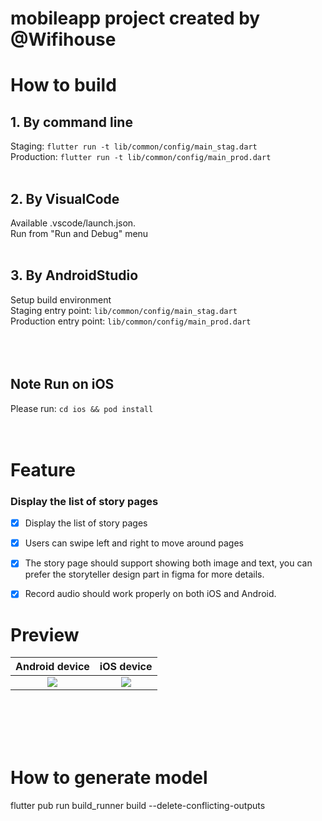 # mobileapp project created by @Wifihouse

# How to build

## 1. By command line

Staging: `flutter run -t lib/common/config/main_stag.dart`\
Production: `flutter run -t lib/common/config/main_prod.dart`
\
<br/>


## 2. By VisualCode
Available .vscode/launch.json.\
Run from "Run and Debug" menu
\
<br/>
## 3. By AndroidStudio

Setup build environment\
Staging entry point: `lib/common/config/main_stag.dart`\
Production entry point: `lib/common/config/main_prod.dart`
\
\
\
<br/>
## Note Run on iOS
Please run: `cd ios && pod install`
\
\
<br/>


# Feature
### Display the list of story pages

- [x] Display the list of story pages
- [x] Users can swipe left and right to move around pages
- [x] The story page should support showing both image and text, you can prefer the storyteller design part in figma for more details.
- [x] Record audio should work properly on both iOS and Android.



# Preview

| Android device | iOS device |
| :--------------: | :---------------------: |
|     ![](demo/android-demo.gif)     |    ![](demo/iOS-demo.gif)     |

\
\
\
<br/>
# How to generate model
flutter pub run build_runner build --delete-conflicting-outputs
